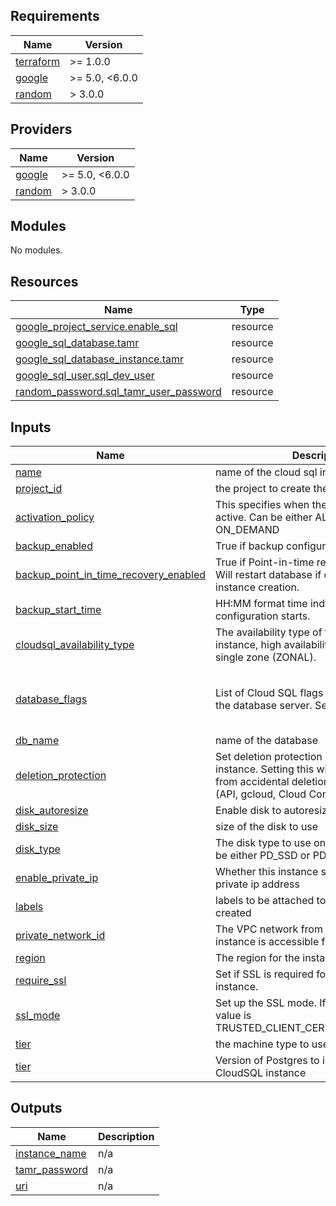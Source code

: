 <!-- BEGIN_TF_DOCS -->
## Requirements

| Name | Version |
|------|---------|
| <a name="requirement_terraform"></a> [terraform](#requirement\_terraform) | >= 1.0.0 |
| <a name="requirement_google"></a> [google](#requirement\_google) | >= 5.0, <6.0.0 |
| <a name="requirement_random"></a> [random](#requirement\_random) | > 3.0.0 |

## Providers

| Name | Version |
|------|---------|
| <a name="provider_google"></a> [google](#provider\_google) | >= 5.0, <6.0.0 |
| <a name="provider_random"></a> [random](#provider\_random) | > 3.0.0 |

## Modules

No modules.

## Resources

| Name | Type |
|------|------|
| [google_project_service.enable_sql](https://registry.terraform.io/providers/hashicorp/google/latest/docs/resources/project_service) | resource |
| [google_sql_database.tamr](https://registry.terraform.io/providers/hashicorp/google/latest/docs/resources/sql_database) | resource |
| [google_sql_database_instance.tamr](https://registry.terraform.io/providers/hashicorp/google/latest/docs/resources/sql_database_instance) | resource |
| [google_sql_user.sql_dev_user](https://registry.terraform.io/providers/hashicorp/google/latest/docs/resources/sql_user) | resource |
| [random_password.sql_tamr_user_password](https://registry.terraform.io/providers/hashicorp/random/latest/docs/resources/password) | resource |

## Inputs

| Name | Description | Type | Default | Required |
|------|-------------|------|---------|:--------:|
| <a name="input_name"></a> [name](#input\_name) | name of the cloud sql instance to create | `string` | n/a | yes |
| <a name="input_project_id"></a> [project\_id](#input\_project\_id) | the project to create the sql instance in | `string` | n/a | yes |
| <a name="input_activation_policy"></a> [activation\_policy](#input\_activation\_policy) | This specifies when the instance should be active. Can be either ALWAYS, NEVER or ON\_DEMAND | `string` | `"ALWAYS"` | no |
| <a name="input_backup_enabled"></a> [backup\_enabled](#input\_backup\_enabled) | True if backup configuration is enabled. | `bool` | `true` | no |
| <a name="input_backup_point_in_time_recovery_enabled"></a> [backup\_point\_in\_time\_recovery\_enabled](#input\_backup\_point\_in\_time\_recovery\_enabled) | True if Point-in-time recovery is enabled. Will restart database if enabled after instance creation. | `bool` | `true` | no |
| <a name="input_backup_start_time"></a> [backup\_start\_time](#input\_backup\_start\_time) | HH:MM format time indicating when backup configuration starts. | `string` | `"06:00"` | no |
| <a name="input_cloudsql_availability_type"></a> [cloudsql\_availability\_type](#input\_cloudsql\_availability\_type) | The availability type of the Cloud SQL instance, high availability (REGIONAL) or single zone (ZONAL). | `string` | `"REGIONAL"` | no |
| <a name="input_database_flags"></a> [database\_flags](#input\_database\_flags) | List of Cloud SQL flags that are applied to the database server. See [more details](https://cloud.google.com/sql/docs/mysql/flags) | <pre>list(object({<br>    name  = string<br>    value = string<br>  }))</pre> | `[]` | no |
| <a name="input_db_name"></a> [db\_name](#input\_db\_name) | name of the database | `string` | `"doit"` | no |
| <a name="input_deletion_protection"></a> [deletion\_protection](#input\_deletion\_protection) | Set deletion protection on Cloud SQL instance. Setting this will protect instances from accidental deletion across all surfaces (API, gcloud, Cloud Console and Terraform). | `bool` | `true` | no |
| <a name="input_disk_autoresize"></a> [disk\_autoresize](#input\_disk\_autoresize) | Enable disk to autoresize itself | `bool` | `true` | no |
| <a name="input_disk_size"></a> [disk\_size](#input\_disk\_size) | size of the disk to use | `number` | `100` | no |
| <a name="input_disk_type"></a> [disk\_type](#input\_disk\_type) | The disk type to use on the instance. should be either PD\_SSD or PD\_STANDARD | `string` | `"PD_SSD"` | no |
| <a name="input_enable_private_ip"></a> [enable\_private\_ip](#input\_enable\_private\_ip) | Whether this instance should use a public or private ip address | `bool` | `false` | no |
| <a name="input_labels"></a> [labels](#input\_labels) | labels to be attached to the resources created | `map(string)` | `{}` | no |
| <a name="input_private_network_id"></a> [private\_network\_id](#input\_private\_network\_id) | The VPC network from which the Cloud SQL instance is accessible for private IP | `string` | `""` | no |
| <a name="input_region"></a> [region](#input\_region) | The region for the instance | `string` | `"us-east1"` | no |
| <a name="input_require_ssl"></a> [require\_ssl](#input\_require\_ssl) | Set if SSL is required for the Cloud SQL instance. | `bool` | `false` | no |
| <a name="input_ssl_mode"></a> [ssl\_mode](#input\_ssl\_mode) | Set up the SSL mode. If SSL is required, this value is TRUSTED\_CLIENT\_CERTIFICATE\_REQUIRED. | `string` | `"ALLOW_UNENCRYPTED_AND_ENCRYPTED"` | no |
| <a name="input_tier"></a> [tier](#input\_tier) | the machine type to use for the sql instance | `string` | `"db-custom-1-3840"` | no |
| <a name="input_postgres_version"></a> [tier](#input\_postgres\_version) | Version of Postgres to install on the CloudSQL instance | `string` | `"POSTGRES_12"` | no |

## Outputs

| Name | Description |
|------|-------------|
| <a name="output_instance_name"></a> [instance\_name](#output\_instance\_name) | n/a |
| <a name="output_tamr_password"></a> [tamr\_password](#output\_tamr\_password) | n/a |
| <a name="output_uri"></a> [uri](#output\_uri) | n/a |
<!-- END_TF_DOCS -->
